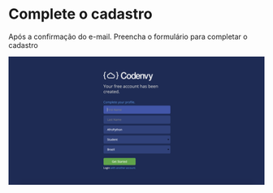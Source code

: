 # Complete o cadastro

Após a confirmação do e-mail. Preencha o formulário para completar o cadastro

![comple_o_cadastro](comple_o_cadastro.png)
